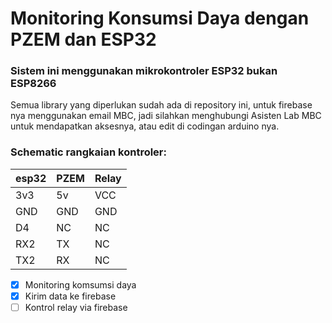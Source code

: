 # Monitoring Konsumsi Daya dengan PZEM dan ESP32
### Sistem ini menggunakan mikrokontroler ESP32 __bukan ESP8266__
Semua library yang diperlukan sudah ada di repository ini, untuk firebase nya menggunakan email MBC, jadi silahkan menghubungi Asisten Lab MBC untuk mendapatkan aksesnya, atau edit di codingan arduino nya.
### Schematic rangkaian kontroler:
| esp32 | PZEM | Relay |
|-------|------|-------|
|3v3    |5v    |VCC    |
|GND    |GND   |GND    |
|D4     |NC    |NC     |
|RX2    |TX    |NC     |
|TX2    |RX    |NC     |
- [x] Monitoring komsumsi daya
- [x] Kirim data ke firebase
- [ ] Kontrol relay via firebase
